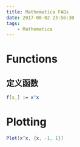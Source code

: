 ```yaml
---
title: Mathematica FAQs
date: 2017-08-02 23:56:30
tags:
	- Mathematica
---
```


# Functions

## 定义函数

```mathematica
f[x_] := x^x
```

# Plotting

```mathematica
Plot[x^x, {x, -1, 1}]
```

